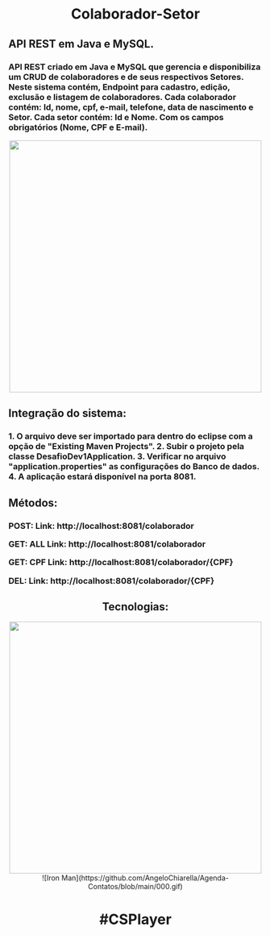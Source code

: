 <div align="center">
  <h1>Colaborador-Setor</h1>
</div>

<h2>API REST em Java e MySQL.</h2>

<h3>
  API REST criado em Java e MySQL que gerencia e disponibiliza um CRUD de colaboradores e de seus respectivos Setores. 
Neste sistema contém, Endpoint para cadastro, edição, exclusão e listagem de colaboradores. 
Cada colaborador contém: Id, nome, cpf, e-mail, telefone, data de nascimento e Setor.
Cada setor contém: Id e Nome.
Com os campos obrigatórios (Nome, CPF e E-mail).
</h3>

<div align="center">
<img src="https://user-images.githubusercontent.com/82176039/200175708-73dc7b24-b050-4976-9e1c-ef344dcc815a.jpg" width="500px"/>
</div>

<h2> Integração do sistema:</h2>
<h3>
1. O arquivo deve ser importado para dentro do eclipse com a opção de "Existing Maven Projects".
2. Subir o projeto pela classe DesafioDev1Application.
3. Verificar no arquivo "application.properties" as configurações do Banco de dados.
4. A aplicação estará disponível na porta 8081.
</h3>

<h2> Métodos:</h2>
<h3>
POST: 
  Link: http://localhost:8081/colaborador

GET: ALL
  Link: http://localhost:8081/colaborador
  
GET: CPF
  Link: http://localhost:8081/colaborador/{CPF}

DEL: 
  Link: http://localhost:8081/colaborador/{CPF}
</h3>

<div align="center">
 <h2>Tecnologias: </h2>
<img src="https://user-images.githubusercontent.com/82176039/200175684-d4bec1c6-d41f-4a94-82d8-90b660477c4c.png" width="500px"/>
</div>

<div align="center">
![Iron Man](https://github.com/AngeloChiarella/Agenda-Contatos/blob/main/000.gif)
  <h1>  #CSPlayer</h1
</div>
